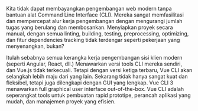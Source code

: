 Kita tidak dapat membayangkan pengembangan web modern tanpa bantuan alat Command Line Interface (CLI). Mereka sangat memfasilitasi dan mempercepat alur kerja pengembangan dengan mengurangi jumlah tugas yang berulang dan membosankan. Menyiapkan proyek secara manual, dengan semua linting, building, testing, preprocessing, optimizing, dan fitur dependencies tracking tidak terdengar seperti pekerjaan yang menyenangkan, bukan?

Itulah sebabnya semua kerangka kerja pengembangan sisi klien modern (seperti Angular, React, dll.) Menawarkan versi tools CLI mereka sendiri, dan Vue.js tidak terkecuali. Tetapi dengan versi ketiga terbaru, Vue CLI akan selangkah lebih maju dari yang lain. Sekarang tidak hanya sangat kuat dan fleksibel, tetapi juga dilengkapi dengan GUI yang lengkap. Vue CLI 3 menawarkan full graphical user interface out-of-the-box. Vue CLI adalah seperangkat tools untuk pembuatan rapid prototipe, perancah aplikasi yang mudah, dan manajemen proyek yang efisien.
